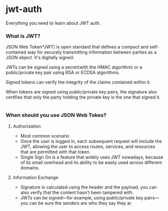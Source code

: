 # jwt-auth
Everything you need to learn about JWT auth. 


### What is JWT?

JSON Web Token*JWT) is open standard that defines a compact and self-contained way for securely transmitting information between parties as a JSON object. It's digitally signed.

JWTs can be signed using a secret(with the HMAC algorithm) or a public/private key pair using RSA or ECDSA algorithms.

Signed tokens can verify the integrity of the claims contained within it.

When tokens are signed using public/private key pairs, the signature also certifies that only the party holding the private key is the one that signed it.

# 

### When should you use JSON Web Tokes?

1. Authorization

    * Most common scenario 
    * Once the user is logged in, each subsequent request will include the JWT, allowing the user to access routes, services, and resources that are permitted with that token.
    * Single Sign On is a feature that widely uses JWT nowadays, because of its small overhead and its ability to be easily used across different domains.

2. Information Exchange

    * Signature is calculated using the header and the payload, you can also verify that the content hasn't been tampered with.
    * JWTs can be signed—for example, using public/private key pairs—you can be sure the senders are who they say they ar